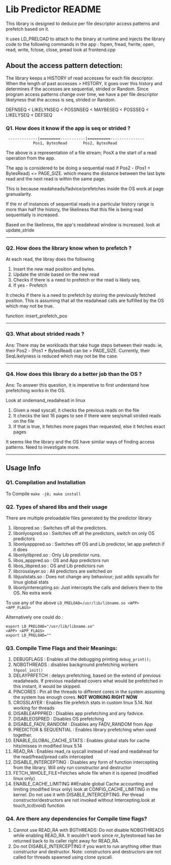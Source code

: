 
# Lib Predictor README
This library is designed to deduce per file descriptor access patterns and prefetch based on it.

It uses LD_PRELOAD to attach to the binary at runtime and injects the library code to the 
following commands in the app : fopen, fread, fwrite, open, read, write, fclose, close, pread
look at frontend.cpp



## About the access pattern detection:

The library keeps a HISTORY of read accesses for each file descriptor.
When the length of past accesses > HISTORY, it goes over this history and determines if 
the accesses are sequential, strided or Random. Since program access patterns change over time,
we have a per file descriptor likelyness that the access is seq, strided or Random.

DEFNSEQ < LIKELYNSEQ < POSSNSEQ < MAYBESEQ < POSSSEQ < LIKELYSEQ < DEFSEQ


### Q1. How does it know if the app is seq or strided ?

```
 -------------|=========-----------|==========---------------
            Pos1, BytesRead       Pos2, BytesRead
```

The above is a representation of a file stream; PosX a the start of a read operation from the app.

The app is considered to be doing a sequential read if Pos2 - (Pos1 + BytesRead) <= PAGE_SIZE.
which means the distance between the last byte read and the next read is within the same page.

This is because readaheads/fadvice/prefetches inside the OS work at page granualarity.

If the nr of instances of sequential reads in a particular history range is more than half the history, the likeliness that this file is being read sequentially is increased.


Based on the likeliness, the app's readahead window is increased. look at update_stride
______________________________________________________________________

### Q2. How does the library know when to prefetch ?

At each read, the libray does the following
1. Insert the new read position and bytes.
2. Update the stride based on the new read
3. Checks if there is a need to prefetch or the read is likely seq.
4. If yes - Prefetch

It checks if there is a need to prefetch by storing the previously fetched position. This is assuming that all the readahead calls are fulfilled by the OS which may not be true.

function: insert_prefetch_pos
_______________________________________________________________________

### Q3. What about strided reads ?

Ans: There may be workloads that take huge steps between their reads: ie, their Pos2 - (Pos1 + BytesRead) can be > PAGE_SIZE. 
Currently, their SeqLikelyness is reduced which may not be the case.
_______________________________________________________________________

### Q4. How does this library do a better job than the OS ?


Ans: To answer this question, it is imperetive to first understand how prefetching works in the OS.

Look at ondemand_readahead in linux


1. Given a read syscall, it checks the previous reads on the file
2. It checks the last 16 pages to see if there were seq/small strided reads on the file
3. If that is true, it fetches more pages than requested, else it fetches exact pages



It seems like the library and the OS have similar ways of finding access patterns. Need to investigate more.
_______________________________________________________________________

## Usage Info

### Q1. Compilation and Installation
To Compile `make -j8; make install`

### Q2. Types of shared libs and their usage

There are multiple preloadable files generated by the predictor library
1. libnopred.so : Switches off all the predictors.
2. libonlyospred.so : Switches off all the predictors, switch on only OS predictors
3. libonlyapppred.so : Switches off OS and Lib predictor, let app prefetch if it does
4. libonlylibpred.so : Only Lib predictor runs.
5. libos_apppred.so : OS and App predictors run
6. libos_libpred.so : OS and Lib predictors run
7. libcrosslayer.so : All predictors are switched on
8. libjuststats.so : Does not change any behaviour; just adds syscalls for linux global stats
9. libonlyinterecpting.so: Just intercepts the calls and delivers them to the OS. No extra work

To use any of the above `LD_PRELOAD=/usr/lib/libname.so <APP> <APP_FLAGS>`

Alternatively one could do : 
```
export LD_PRELOAD="/usr/lib/libname.so"
<APP> <APP_FLAGS>
export LD_PRELOAD=""
```
### Q3. Compile Time Flags and their Meanings:
1. DEBUGFLAGS : Enables all the debugging printing `debug_print();`
2. NOBGTHREADS : disables background prefetching workers `thpool_init()`
3. DELAYPRFETCH : delays prefetching, based on the extend of previous readaheads. If previous readahead covers what would be prefetched in this instant, it would be skipped.
4. PINCORES : Pin all the threads to different cores in the system assuming the system has enough cores. **NOT WORKING RIGHT NOW**
5. CROSSLAYER : Enables file prefetch stats in custom linux 5.14. Not working for threads
6. DISABLEAPPPRED : Disables app prefetching and any fadvice.
7. DISABLEOSPRED : Disables OS prefetching
8. DISABLE_FADV_RANDOM : Disables any FADV_RANDOM from App
9. PREDICTOR & SEQUENTIAL : Enables library prefetching when used together. 
10. ENABLE_GLOBAL_CACHE_STATS : Enables global stats for cache hits/misses in modified linux 5.14
11. READ_RA : Enables read_ra syscall instead of read and readahead for the read/fread/pread calls intercepted
12. DISABLE_INTERCEPTING : Disables any form of function intercepting from the library. Will only run constructor and destructor
13. FETCH_WHOLE_FILE=Fetches whole file when it is opened (modified linux only)
14. ENABLE_CACHE_LIMITING ##Enable global Cache accounting and limiting (modified linux only) look at CONFIG_CACHE_LIMITING in the kernel. Do not use it with DISABLE_INTERCEPTING. Per thread constructor/destructors are not invoked without Intercepting.look at touch_tcd(void) function

### Q4. Are there any dependencies for Compile time flags?
1. Cannot use READ_RA with BGTHREADS: Do not disable NOBGTHREADS while enabling READ_RA. It wouldn't work since nr_bytestoread has be returned back to its caller right away for READ_RA.
2. Do not DISABLE_INTERCEPTING if you want to run anything other than constructor and destructor. Note: constructors and destructors are not called for threads spawned using clone syscall.
